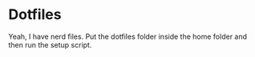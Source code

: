 # Dotfiles

Yeah, I have nerd files.
Put the dotfiles folder inside the home folder and then run the setup script.
